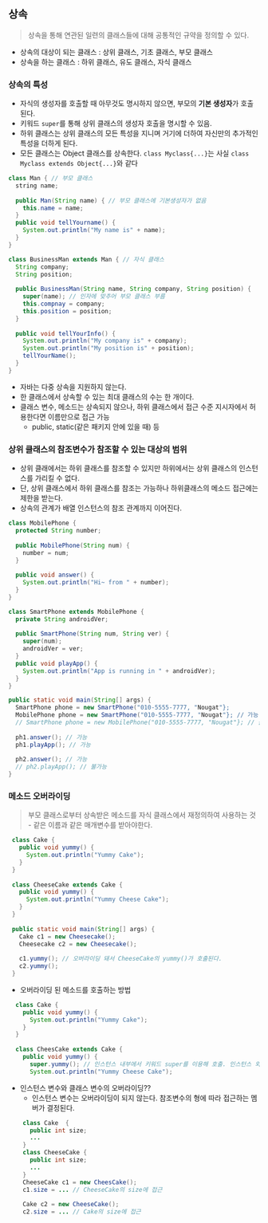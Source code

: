 ## 상속
> 상속을 통해 연관된 일련의 클래스들에 대해 공통적인 규약을 정의할 수 있다.
  - 상속의 대상이 되는 클래스 : 상위 클래스, 기초 클래스, 부모 클래스
  - 상속을 하는 클래스 : 하위 클래스, 유도 클래스, 자식 클래스

### 상속의 특성  
  - 자식의 생성자를 호출할 때 아무것도 명시하지 않으면, 부모의 **기본 생성자**가 호출된다.
  - 키워드 ```super```를 통해 상위 클래스의 생성자 호출을 명시할 수 있음.
  - 하위 클래스는 상위 클래스의 모든 특성을 지니며 거기에 더하여 자신만의 추가적인 특성을 더하게 된다.
  - 모든 클래스는 Object 클래스를 상속한다. ```class Myclass{...}```는 사실 ```class Myclass extends Object{...}```와 같다
```java
class Man { // 부모 클래스
  string name;
  
  public Man(String name) { // 부모 클래스에 기본생성자가 없음
    this.name = name;
  }
  public void tellYourname() {
    System.out.println("My name is" + name);
  }
}

class BusinessMan extends Man { // 자식 클래스
  String company;
  String position;
  
  public BusinessMan(String name, String company, String position) {
    super(name); // 인자에 맞추어 부모 클래스 부름
    this.compnay = company;
    this.position = position;
  }
  
  public void tellYourInfo() {
    System.out.println("My company is" + company);
    System.out.println("My position is" + position);
    tellYourName();
  }
}
```
 - 자바는 다중 상속을 지원하지 않는다.
 - 한 클래스에서 상속할 수 있는 최대 클래스의 수는 한 개이다.
 - 클래스 변수, 메소드는 상속되지 않으나, 하위 클래스에서 접근 수준 지시자에서 허용한다면 이름만으로 접근 가능
    - public, static(같은 패키지 안에 있을 때) 등
    
### 상위 클래스의 참조변수가 참조할 수 있는 대상의 범위
  - 상위 클래에서는 하위 클래스를 참조할 수 있지만 하위에서는 상위 클래스의 인스턴스를 가리킬 수 없다.
  - 단, 상위 클래스에서 하위 클래스를 참조는 가능하나 하위클래스의 메소드 접근에는 제한을 받는다.  
  - 상속의 관계가 배열 인스턴스의 참조 관계까지 이어진다.
  ```java
  class MobilePhone { 
    protected String number;
    
    public MobilePhone(String num) {
      number = num;
    }
    
    public void answer() {
      System.out.println("Hi~ from " + number);
    }
  }
  
  class SmartPhone extends MobilePhone {
    private String androidVer;
    
    public SmartPhone(String num, String ver) {
      super(num);
      androidVer = ver;
    }
    public void playApp() {
      System.out.println("App is running in " + androidVer);
    }
  }
  
  public static void main(String[] args) {
    SmartPhone phone = new SmartPhone("010-5555-7777, "Nougat"};
    MobilePhone phone = new SmartPhone("010-5555-7777, "Nougat"}; // 가능
    // SmartPhone phone = new MobilePhone("010-5555-7777, "Nougat"}; // 불가능
    
    ph1.answer(); // 가능
    ph1.playApp(); // 가능
    
    ph2.answer(); // 가능
    // ph2.playApp(); // 불가능
  }
  ```
  ### 메소드 오버라이딩
  > 부모 클래스로부터 상속받은 메소드를 자식 클래스에서 재정의하여 사용하는 것
    - 같은 이름과 같은 매개변수를 받아야한다.
   ```java
    class Cake {
      public void yummy() {
        System.out.println("Yummy Cake");
      }
    }
    
    class CheeseCake extends Cake {
      public void yummy() {
        System.out.println("Yummy Cheese Cake");
      }
    } 
    
    public static void main(String[] args) {
      Cake c1 = new Cheesecake();
      Cheesecake c2 = new Cheesecake();
      
      c1.yummy(); // 오버라이딩 돼서 CheeseCake의 yummy()가 호출된다. 
      c2.yummy(); 
    }  
   ```
    
  - 오버라이딩 된 메소드를 호출하는 방법
  ```java
    class Cake {
      public void yummy() {
        System.out.println("Yummy Cake");
      }
    }
    
    class CheesCake extends Cake {
      public void yummy() {
        super.yummy(); // 인스턴스 내부에서 키워드 super를 이용해 호출. 인스턴스 외부에서는 호출 불가
        System.out.println("Yummy Cheese Cake");
  ``` 
    
  - 인스턴스 변수와 클래스 변수의 오버라이딩??
      - 인스턴스 변수는 오버라이딩이 되지 않는다. 참조변수의 형에 따라 접근하는 멤버가 결정된다.
  ```java
      class Cake  {
        public int size;
        ...
      }
      class CheeseCake {
        public int size;
        ...
      }
      CheeseCake c1 = new CheesCake();
      c1.size = ... // CheeseCake의 size에 접근
    
      Cake c2 = new CheeseCake();
      c2.size = ... // Cake의 size에 접근
  ```    
         

    
    



